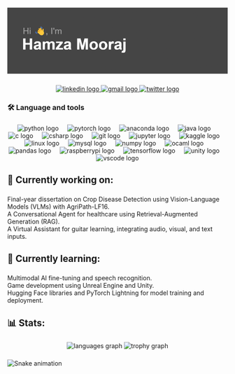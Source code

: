 <br clear="both">

<div align="center">
  <img height="" src="https://github.com/hamzamooraj99/hamzamooraj99/blob/main/header.png?raw=true"  />
</div>

###

<div align="center">
  <a href="https://www.linkedin.com/in/hamza-mooraj/" target="_blank">
    <img src="https://img.shields.io/static/v1?message=LinkedIn&logo=linkedin&label=&color=0077B5&logoColor=white&labelColor=&style=for-the-badge" height="25" alt="linkedin logo"  />
  </a>
  <a href="hhmooraj@gmail.com" target="_blank">
    <img src="https://img.shields.io/static/v1?message=Gmail&logo=gmail&label=&color=D14836&logoColor=white&labelColor=&style=for-the-badge" height="25" alt="gmail logo"  />
  </a>
  <a href="https://huggingface.co/hamzamooraj99" target="_blank">
    <img src="https://img.shields.io/static/v1?message=HuggingFace&logo=twitter&label=&color=yellow&logoColor=white&labelColor=&style=for-the-badge" height="25" alt="twitter logo"  />
  </a>
</div>

###

<h3 align="left">🛠 Language and tools</h3>

###

<div align="center">
  <img src="https://cdn.jsdelivr.net/gh/devicons/devicon/icons/python/python-original.svg" height="40" alt="python logo"  />
  <img width="12" />
  <img src="https://cdn.jsdelivr.net/gh/devicons/devicon/icons/pytorch/pytorch-original.svg" height="40" alt="pytorch logo"  />
  <img width="12" />
  <img src="https://cdn.jsdelivr.net/gh/devicons/devicon/icons/anaconda/anaconda-original.svg" height="40" alt="anaconda logo"  />
  <img width="12" />
  <img src="https://cdn.jsdelivr.net/gh/devicons/devicon/icons/java/java-original.svg" height="40" alt="java logo"  />
  <img width="12" />
  <img src="https://cdn.jsdelivr.net/gh/devicons/devicon/icons/c/c-original.svg" height="40" alt="c logo"  />
  <img width="12" />
  <img src="https://cdn.jsdelivr.net/gh/devicons/devicon/icons/csharp/csharp-original.svg" height="40" alt="csharp logo"  />
  <img width="12" />
  <img src="https://cdn.jsdelivr.net/gh/devicons/devicon/icons/git/git-original.svg" height="40" alt="git logo"  />
  <img width="12" />
  <img src="https://cdn.jsdelivr.net/gh/devicons/devicon/icons/jupyter/jupyter-original-wordmark.svg" height="40" alt="jupyter logo"  />
  <img width="12" />
  <img src="https://cdn.jsdelivr.net/gh/devicons/devicon/icons/kaggle/kaggle-original.svg" height="40" alt="kaggle logo"  />
  <img width="12" />
  <img src="https://cdn.jsdelivr.net/gh/devicons/devicon/icons/linux/linux-original.svg" height="40" alt="linux logo"  />
  <img width="12" />
  <img src="https://cdn.jsdelivr.net/gh/devicons/devicon/icons/mysql/mysql-original.svg" height="40" alt="mysql logo"  />
  <img width="12" />
  <img src="https://cdn.jsdelivr.net/gh/devicons/devicon/icons/numpy/numpy-original.svg" height="40" alt="numpy logo"  />
  <img width="12" />
  <img src="https://cdn.jsdelivr.net/gh/devicons/devicon/icons/ocaml/ocaml-original.svg" height="40" alt="ocaml logo"  />
  <img width="12" />
  <img src="https://cdn.jsdelivr.net/gh/devicons/devicon/icons/pandas/pandas-original.svg" height="40" alt="pandas logo"  />
  <img width="12" />
  <img src="https://cdn.jsdelivr.net/gh/devicons/devicon/icons/raspberrypi/raspberrypi-original.svg" height="40" alt="raspberrypi logo"  />
  <img width="12" />
  <img src="https://cdn.jsdelivr.net/gh/devicons/devicon/icons/tensorflow/tensorflow-original.svg" height="40" alt="tensorflow logo"  />
  <img width="12" />
  <img src="https://cdn.jsdelivr.net/gh/devicons/devicon/icons/unity/unity-original.svg" height="40" alt="unity logo"  />
  <img width="12" />
  <img src="https://cdn.jsdelivr.net/gh/devicons/devicon/icons/vscode/vscode-original.svg" height="40" alt="vscode logo"  />
</div>

###

<h2 align="left">🔭 Currently working on:</h2>

###

<p align="left">Final-year dissertation on Crop Disease Detection using Vision-Language Models (VLMs) with AgriPath-LF16.<br>A Conversational Agent for healthcare using Retrieval-Augmented Generation (RAG).<br>A Virtual Assistant for guitar learning, integrating audio, visual, and text inputs.</p>

###

<h2 align="left">🌱 Currently learning:</h2>

###

<p align="left">Multimodal AI fine-tuning and speech recognition.<br>Game development using Unreal Engine and Unity.<br>Hugging Face libraries and PyTorch Lightning for model training and deployment.</p>

###

<h2 align="left">📊 Stats:</h2>

###

<div align="center">
  <img src="https://github-readme-stats.vercel.app/api/top-langs?username=hamzamooraj99&locale=en&hide_title=true&layout=compact&card_width=320&langs_count=5&theme=tokyonight&hide_border=true&order=2" height="" alt="languages graph"  />
  <img src="https://github-profile-trophy.vercel.app?username=hamzamooraj99&theme=gitdimmed&no-frame=true&no-bg=true&row=2" height="150" alt="trophy graph"  />
</div>

###

<img src="https://raw.githubusercontent.com/hamzamooraj99/hamzamooraj99/output/snake.svg" alt="Snake animation" />

###
